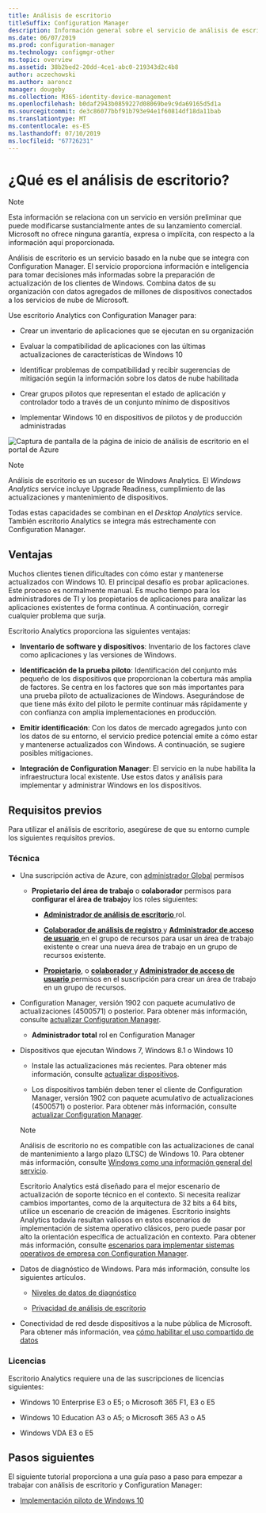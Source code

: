 ```yaml
---
title: Análisis de escritorio
titleSuffix: Configuration Manager
description: Información general sobre el servicio de análisis de escritorio integrado con Configuration Manager.
ms.date: 06/07/2019
ms.prod: configuration-manager
ms.technology: configmgr-other
ms.topic: overview
ms.assetid: 38b2bed2-20dd-4ce1-abc0-219343d2c4b8
author: aczechowski
ms.author: aaroncz
manager: dougeby
ms.collection: M365-identity-device-management
ms.openlocfilehash: b0daf2943b0859227d08069be9c9da69165d5d1a
ms.sourcegitcommit: de3c86077bbf91b793e94e1f60814df18da11bab
ms.translationtype: MT
ms.contentlocale: es-ES
ms.lasthandoff: 07/10/2019
ms.locfileid: "67726231"
---
```

# <a name="what-is-desktop-analytics"></a>¿Qué es el análisis de escritorio?

> [!Note]  
> Esta información se relaciona con un servicio en versión preliminar que puede modificarse sustancialmente antes de su lanzamiento comercial. Microsoft no ofrece ninguna garantía, expresa o implícita, con respecto a la información aquí proporcionada.  

Análisis de escritorio es un servicio basado en la nube que se integra con Configuration Manager. El servicio proporciona información e inteligencia para tomar decisiones más informadas sobre la preparación de actualización de los clientes de Windows. Combina datos de su organización con datos agregados de millones de dispositivos conectados a los servicios de nube de Microsoft.

Use escritorio Analytics con Configuration Manager para:  

- Crear un inventario de aplicaciones que se ejecutan en su organización  

- Evaluar la compatibilidad de aplicaciones con las últimas actualizaciones de características de Windows 10  

- Identificar problemas de compatibilidad y recibir sugerencias de mitigación según la información sobre los datos de nube habilitada  

- Crear grupos pilotos que representan el estado de aplicación y controlador todo a través de un conjunto mínimo de dispositivos  

- Implementar Windows 10 en dispositivos de pilotos y de producción administradas  

![Captura de pantalla de la página de inicio de análisis de escritorio en el portal de Azure](media/portal-home.png)

> [!Note]  
> Análisis de escritorio es un sucesor de Windows Analytics. El *Windows Analytics* service incluye Upgrade Readiness, cumplimiento de las actualizaciones y mantenimiento de dispositivos.
>
> Todas estas capacidades se combinan en el *Desktop Analytics* service. También escritorio Analytics se integra más estrechamente con Configuration Manager.



## <a name="benefits"></a>Ventajas

Muchos clientes tienen dificultades con cómo estar y mantenerse actualizados con Windows 10. El principal desafío es probar aplicaciones. Este proceso es normalmente manual. Es mucho tiempo para los administradores de TI y los propietarios de aplicaciones para analizar las aplicaciones existentes de forma continua. A continuación, corregir cualquier problema que surja.

Escritorio Analytics proporciona las siguientes ventajas:

- **Inventario de software y dispositivos**: Inventario de los factores clave como aplicaciones y las versiones de Windows.  

- **Identificación de la prueba piloto**: Identificación del conjunto más pequeño de los dispositivos que proporcionan la cobertura más amplia de factores. Se centra en los factores que son más importantes para una prueba piloto de actualizaciones de Windows. Asegurándose de que tiene más éxito del piloto le permite continuar más rápidamente y con confianza con amplia implementaciones en producción.  

- **Emitir identificación**: Con los datos de mercado agregados junto con los datos de su entorno, el servicio predice potencial emite a cómo estar y mantenerse actualizados con Windows. A continuación, se sugiere posibles mitigaciones.  

- **Integración de Configuration Manager**: El servicio en la nube habilita la infraestructura local existente. Use estos datos y análisis para implementar y administrar Windows en los dispositivos.  



## <a name="prerequisites"></a>Requisitos previos

Para utilizar el análisis de escritorio, asegúrese de que su entorno cumple los siguientes requisitos previos.


### <a name="technical"></a>Técnica

- Una suscripción activa de Azure, con [administrador Global](https://docs.microsoft.com/azure/active-directory/users-groups-roles/directory-assign-admin-roles#company-administrator) permisos  

    - **Propietario del área de trabajo** o **colaborador** permisos para **configurar el área de trabajo**y los roles siguientes:  

      - [**Administrador de análisis de escritorio** ](https://docs.microsoft.com/azure/active-directory/users-groups-roles/directory-assign-admin-roles) rol.

      - [**Colaborador de análisis de registro** ](https://docs.microsoft.com/azure/role-based-access-control/built-in-roles#log-analytics-contributor) y [ **Administrador de acceso de usuario** ](https://docs.microsoft.com/azure/role-based-access-control/built-in-roles#user-access-administrator) en el grupo de recursos para usar un área de trabajo existente o crear una nueva área de trabajo en un grupo de recursos existente.

      - [**Propietario**](https://docs.microsoft.com/azure/role-based-access-control/built-in-roles#owner), o [ **colaborador** ](https://docs.microsoft.com/azure/role-based-access-control/built-in-roles#contributor) y [ **Administrador de acceso de usuario** ](https://docs.microsoft.com/azure/role-based-access-control/built-in-roles#user-access-administrator) permisos en el suscripción para crear un área de trabajo en un grupo de recursos.  

- Configuration Manager, versión 1902 con paquete acumulativo de actualizaciones (4500571) o posterior. Para obtener más información, consulte [actualizar Configuration Manager](/sccm/desktop-analytics/connect-configmgr#bkmk_hotfix).  

    - **Administrador total** rol en Configuration Manager  

- Dispositivos que ejecutan Windows 7, Windows 8.1 o Windows 10  

    - Instale las actualizaciones más recientes. Para obtener más información, consulte [actualizar dispositivos](/sccm/desktop-analytics/enroll-devices#update-devices).  

    - Los dispositivos también deben tener el cliente de Configuration Manager, versión 1902 con paquete acumulativo de actualizaciones (4500571) o posterior. Para obtener más información, consulte [actualizar Configuration Manager](/sccm/desktop-analytics/connect-configmgr#bkmk_hotfix).  

    > [!Note]  
    > Análisis de escritorio no es compatible con las actualizaciones de canal de mantenimiento a largo plazo (LTSC) de Windows 10. Para obtener más información, consulte [Windows como una información general del servicio](https://docs.microsoft.com/windows/deployment/update/waas-overview#long-term-servicing-channel).
    >
    > Escritorio Analytics está diseñado para el mejor escenario de actualización de soporte técnico en el contexto. Si necesita realizar cambios importantes, como de la arquitectura de 32 bits a 64 bits, utilice un escenario de creación de imágenes. Escritorio insights Analytics todavía resultan valiosos en estos escenarios de implementación de sistema operativo clásicos, pero puede pasar por alto la orientación específica de actualización en contexto. Para obtener más información, consulte [escenarios para implementar sistemas operativos de empresa con Configuration Manager](/sccm/osd/deploy-use/scenarios-to-deploy-enterprise-operating-systems).

- Datos de diagnóstico de Windows. Para más información, consulte los siguientes artículos.  

    - [Niveles de datos de diagnóstico](/sccm/desktop-analytics/enable-data-sharing#diagnostic-data-levels)  

    - [Privacidad de análisis de escritorio](/sccm/desktop-analytics/privacy)  

- Conectividad de red desde dispositivos a la nube pública de Microsoft. Para obtener más información, vea [cómo habilitar el uso compartido de datos](/sccm/desktop-analytics/enable-data-sharing)  


### <a name="licensing"></a>Licencias

Escritorio Analytics requiere una de las suscripciones de licencias siguientes:

- Windows 10 Enterprise E3 o E5; o Microsoft 365 F1, E3 o E5  

- Windows 10 Education A3 o A5; o Microsoft 365 A3 o A5  

- Windows VDA E3 o E5  




## <a name="next-steps"></a>Pasos siguientes

El siguiente tutorial proporciona a una guía paso a paso para empezar a trabajar con análisis de escritorio y Configuration Manager:  

- [Implementación piloto de Windows 10](/sccm/desktop-analytics/tutorial-windows10)  
